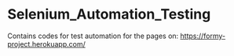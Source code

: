 # Selenium_Automation_Testing
Contains codes for test automation for the pages on: https://formy-project.herokuapp.com/
